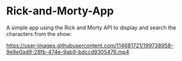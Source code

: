 # Rick-and-Morty-App
A simple app using the Rick and Morty API to display and search the characters from the show:

https://user-images.githubusercontent.com/114681721/199738958-9e9e0ad9-28fb-474e-9ab9-bdccd9305476.mp4


